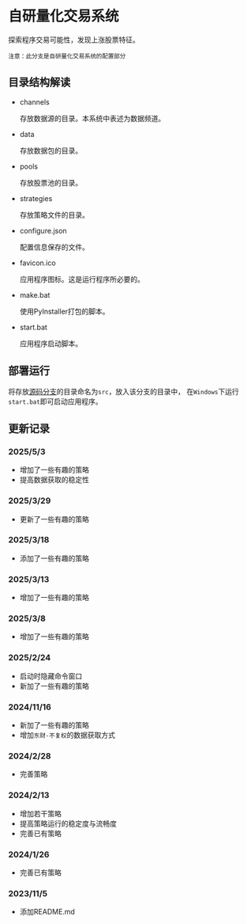 # 自研量化交易系统
探索程序交易可能性，发现上涨股票特征。

    注意：此分支是自研量化交易系统的配置部分
## 目录结构解读
- channels

  存放数据源的目录。本系统中表述为数据频道。


- data

  存放数据包的目录。


- pools

  存放股票池的目录。


- strategies

  存放策略文件的目录。


- configure.json

  配置信息保存的文件。


- favicon.ico

  应用程序图标。这是运行程序所必要的。


- make.bat

  使用PyInstaller打包的脚本。


- start.bat

  应用程序启动脚本。
## 部署运行
将存放[源码分支](https://github.com/jiangzhe-sihan/quant-trading)的目录命名为`src`，放入该分支的目录中， 在`Windows`下运行`start.bat`即可启动应用程序。
## 更新记录
### 2025/5/3
- 增加了一些有趣的策略
- 提高数据获取的稳定性
### 2025/3/29
- 更新了一些有趣的策略
### 2025/3/18
- 添加了一些有趣的策略
### 2025/3/13
- 增加了一些有趣的策略
### 2025/3/8
- 增加了一些有趣的策略
### 2025/2/24
- 启动时隐藏命令窗口
- 新加了一些有趣的策略
### 2024/11/16
- 新加了一些有趣的策略
- 增加`东财-不复权`的数据获取方式
### 2024/2/28
- 完善策略
### 2024/2/13
- 增加若干策略
- 提高策略运行的稳定度与流畅度
- 完善已有策略
### 2024/1/26
- 完善已有策略
### 2023/11/5
- 添加README.md
